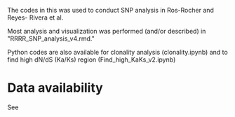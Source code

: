 The codes in this was used to conduct SNP analysis in Ros-Rocher and Reyes- Rivera et al. 

Most analysis and visualization was performed (and/or described) in "RRRR_SNP_analysis_v4.rmd."

Python codes are also available for clonality analysis (clonality.ipynb) and to find high dN/dS (Ka/Ks) region (Find_high_KaKs_v2.ipynb)
# Data availability

See
